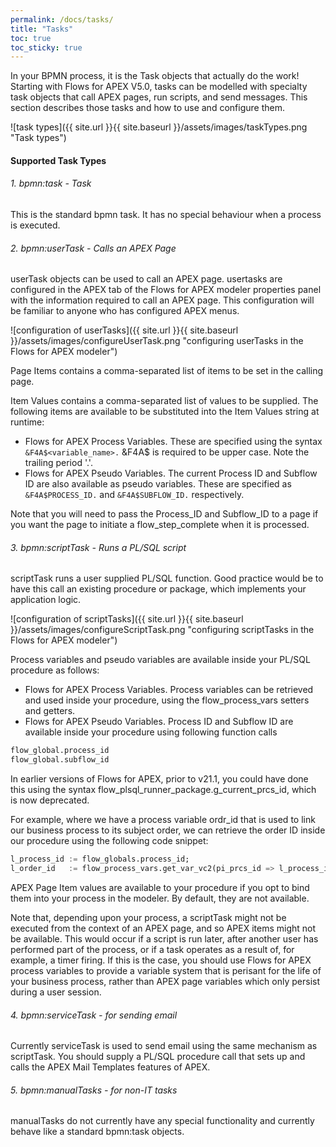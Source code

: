 ```yaml
---
permalink: /docs/tasks/
title: "Tasks"
toc: true
toc_sticky: true
---
```

In your BPMN process, it is the Task objects that actually do the work!  Starting with Flows for APEX V5.0, tasks can be modelled with specialty task objects that call  APEX pages, run scripts, and send messages.  This section describes those tasks and how to use and configure them.

![task types]({{ site.url }}{{ site.baseurl }}/assets/images/taskTypes.png "Task types")

#### Supported Task Types

###### 1. bpmn:task - Task

This is the standard bpmn task.  It has no special behaviour when a process is executed.

###### 2. bpmn:userTask - Calls an APEX Page

userTask objects can be used to call an APEX page.  usertasks are configured in the APEX tab of the Flows for APEX modeler properties panel with the information required to call an APEX page.  This configuration will be familiar to anyone who has configured APEX menus.

![configuration of userTasks]({{ site.url }}{{ site.baseurl }}/assets/images/configureUserTask.png "configuring userTasks in the Flows for APEX modeler")

Page Items contains a comma-separated list of items to be set in the calling page.

Item Values contains a comma-separated list of values to be supplied.  The following items are available to be substituted into the Item Values string at runtime:

- Flows for APEX Process Variables.
  These are specified using the syntax `&F4A$<variable_name>.`
  &F4A$ is required to be upper case.
  Note the trailing period '.'.
- Flows for APEX Pseudo Variables.
  The current Process ID and Subflow ID are also available as pseudo variables.
  These are specified as `&F4A$PROCESS_ID.` and `&F4A$SUBFLOW_ID.` respectively.

Note that you will need to pass the Process_ID and Subflow_ID to a page if you want the page to initiate a flow_step_complete when it is processed.

###### 3. bpmn:scriptTask - Runs a PL/SQL script

scriptTask runs a user supplied PL/SQL function.  Good practice would be to have this call an existing procedure or package, which implements your application logic.

![configuration of scriptTasks]({{ site.url }}{{ site.baseurl }}/assets/images/configureScriptTask.png "configuring scriptTasks in the Flows for APEX modeler")

Process variables and pseudo variables are available inside your PL/SQL procedure as follows:

- Flows for APEX Process Variables.
  Process variables can be retrieved and used inside your procedure, using the flow_process_vars setters and getters.
- Flows for APEX Pseudo Variables.
  Process ID and Subflow ID are available inside your procedure using following function calls
  
```sql
flow_global.process_id
flow_global.subflow_id
```

In earlier versions of Flows for APEX, prior to v21.1, you could have done this using the syntax flow_plsql_runner_package.g_current_prcs_id, which is now deprecated.

For example, where we have a process variable ordr_id that is used to link our business process to its subject order, we can retrieve the order ID inside our procedure using the following code snippet:

```sql
l_process_id := flow_globals.process_id;
l_order_id   := flow_process_vars.get_var_vc2(pi_prcs_id => l_process_id, pi_var_name => 'ordr_id');
```

APEX Page Item values are available to your procedure if you opt to bind them into your process in the modeler.  By default, they are not available.

Note that, depending upon your process, a scriptTask might not be executed from the context of an APEX page, and so APEX items might not be available.  This would occur if a script is run later, after another user has performed part of the process, or if a task operates as a result of, for example, a timer firing.  If this is the case, you should use Flows for APEX process variables to provide a variable system that is perisant for the life of your business process, rather than APEX page variables which only persist during a user session.

###### 4. bpmn:serviceTask - for sending email

Currently serviceTask is used to send email using the same mechanism as scriptTask.  You should supply a PL/SQL procedure call that sets up and calls the APEX Mail Templates features of APEX.

###### 5. bpmn:manualTasks - for non-IT tasks

manualTasks do not currently have any special functionality and currently behave like a standard bpmn:task objects.

